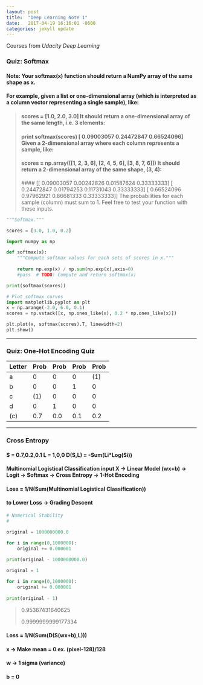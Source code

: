 ```yaml
---
layout: post
title:  "Deep Learning Note 1"
date:   2017-04-19 16:16:01 -0600
categories: jekyll update
---
```


Courses from _Udacity_ _Deep_ _Learning_

### Quiz: Softmax
#### Note: Your softmax(x) function should return a NumPy array of the same shape as x.
#### For example, given a list or one-dimensional array (which is interpreted as a column vector representing a single sample), like:
> #### scores = [1.0, 2.0, 3.0] It should return a one-dimensional array of the same length, i.e. 3 elements:
> #### print softmax(scores) [ 0.09003057 0.24472847 0.66524096] Given a 2-dimensional array where each column represents a sample, like:
> #### scores = np.array([[1, 2, 3, 6], [2, 4, 5, 6], [3, 8, 7, 6]]) It should return a 2-dimensional array of the same shape, (3, 4):
> #### [[ 0.09003057 0.00242826 0.01587624 0.33333333] [ 0.24472847 0.01794253 0.11731043 0.33333333] [ 0.66524096 0.97962921 0.86681333 0.33333333]] The probabilities for each sample (column) must sum to 1. Feel free to test your function with these inputs.

```python
"""Softmax."""

scores = [3.0, 1.0, 0.2]

import numpy as np

def softmax(x):
    """Compute softmax values for each sets of scores in x."""
    
    return np.exp(x) / np.sum(np.exp(x),axis=0)
    #pass  # TODO: Compute and return softmax(x)

print(softmax(scores))

# Plot softmax curves
import matplotlib.pyplot as plt
x = np.arange(-2.0, 6.0, 0.1)
scores = np.vstack([x, np.ones_like(x), 0.2 * np.ones_like(x)])

plt.plot(x, softmax(scores).T, linewidth=2)
plt.show()
```

___________________________________________

### Quiz: One-Hot Encoding Quiz
|Letter|Prob|Prob|Prob|Prob|
| ---- | -- | -- | -- | -- |
|a     |0   |0   |0   |(1) |
|b     |0   |0   |1   |0   |
|c     |(1) |0   |0   |0   |
|d     |0   |1   |0   |0   |
|(c)   |0.7 |0.0 |0.1 |0.2 |

___________________________________________

### Cross Entropy
#### S = 0.7,0.2,0.1 L = 1,0,0 D(S,L) = -Sum(Li*Log(Si))
#### Multinomial Logistical Classification input X -> Linear Model (wx+b) -> Logit -> Softmax -> Cross Entropy -> 1-Hot Encoding
#### Loss = 1/N(Sum(Multinomial Logistical Classification))
#### to Lower Loss -> Grading Descent

```python
# Numerical Stability
#

original = 1000000000.0

for i in range(0,1000000):
    original += 0.000001
    
print(original - 1000000000.0)

original = 1

for i in range(0,1000000):
    original += 0.000001
    
print(original - 1)
```
> 0.95367431640625
>
> 0.9999999999177334

#### Loss = 1/N(Sum(D(S(wx+b),L)))
#### x -> Make mean = 0 ex. (pixel-128)/128
#### w -> 1 sigma (variance)
#### b = 0
